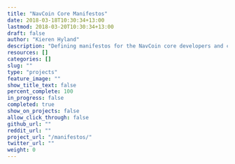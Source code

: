 ```yaml
---
title: "NavCoin Core Manifestos"
date: 2018-03-18T10:30:34+13:00
lastmod: 2018-03-20T10:30:34+13:00
draft: false
author: "Kieren Hyland"
description: "Defining manifestos for the NavCoin core developers and content creators to help align the community’s efforts."
resources: []
categories: []
slug: ""
type: "projects"
feature_image: ""
show_title_text: false
percent_complete: 100
in_progress: false
completed: true
show_on_projects: false
allow_click_through: false
github_url: ""
reddit_url: ""
project_url: "/manifestos/"
twitter_url: ""
weight: 0
---
```

